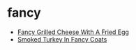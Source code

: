 # fancy

 * [Fancy Grilled Cheese With A Fried Egg](index/f/fancy-grilled-cheese-with-a-fried-egg-56389998.json)
 * [Smoked Turkey In Fancy Coats](index/s/smoked-turkey-in-fancy-coats-2686.json)
